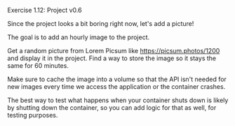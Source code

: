 Exercise 1.12: Project v0.6

Since the project looks a bit boring right now, let's add a picture!

The goal is to add an hourly image to the project.

Get a random picture from Lorem Picsum like https://picsum.photos/1200 and display it in the project. Find a way to store the image so it stays the same for 60 minutes.

Make sure to cache the image into a volume so that the API isn't needed for new images every time we access the application or the container crashes.

The best way to test what happens when your container shuts down is likely by shutting down the container, so you can add logic for that as well, for testing purposes. 